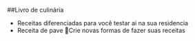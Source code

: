 ##Livro de culinária - Receitas diferenciadas para você testar ai na sua residencia - Receita de paveCrie novas formas de fazer suas receitas